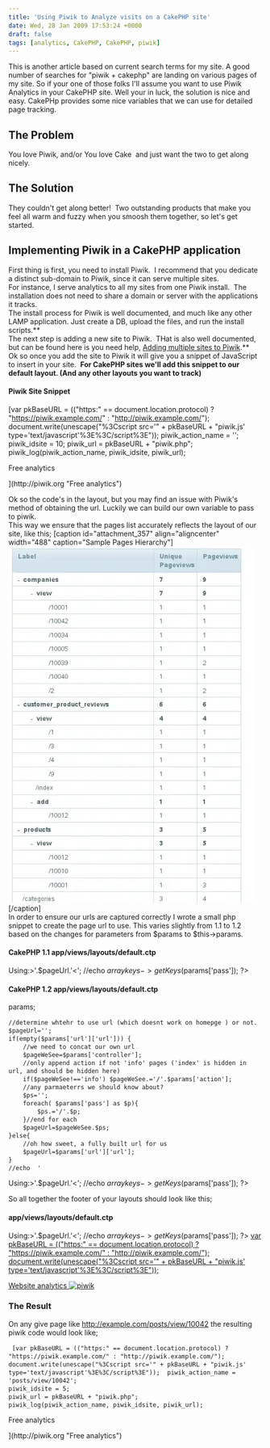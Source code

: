 ```yaml
---
title: 'Using Piwik to Analyze visits on a CakePHP site'
date: Wed, 28 Jan 2009 17:53:24 +0000
draft: false
tags: [analytics, CakePHP, CakePHP, piwik]
---
```


This is another article based on current search terms for my site. A good number of searches for "piwik + cakephp" are landing on various pages of my site. So if your one of those folks I'll assume you want to use Piwik Analytics in your CakePHP site. Well your in luck, the solution is nice and easy. CakePHp provides some nice variables that we can use for detailed page tracking.  
  

The Problem
-----------

You love Piwik, and/or You love Cake  and just want the two to get along nicely.  
  

The Solution
------------

They couldn't get along better!  Two outstanding products that make you feel all warm and fuzzy when you smoosh them together, so let's get started.  
  
  

Implementing Piwik in a CakePHP application
-------------------------------------------

First thing is first, you need to install Piwik.  I recommend that you dedicate a distinct sub-domain to Piwik, since it can serve multiple sites.  
For instance, I serve analytics to all my sites from one Piwik install.  The installation does not need to share a domain or server with the applications it tracks.  
The install process for Piwik is well documented, and much like any other LAMP application. Just create a DB, upload the files, and run the install scripts.**  
The next step is adding a new site to Piwik.  THat is also well documented, but can be found here is you need help, [Adding multiple sites to Piwik](https://blog.edwardawebb.com/web-development/multiple-sites-piwik "How to add a new site to your Piwik install").**  
Ok so once you add the site to Piwik it will give you a snippet of JavaScript to insert in your site.  **For CakePHP sites we'll add this snippet to our default layout. (And any other layouts you want to track)**  

#### Piwik Site Snippet

 [var pkBaseURL = (("https:" == document.location.protocol) ? "https://piwik.example.com/" : "http://piwik.example.com/");
document.write(unescape("%3Cscript src='" + pkBaseURL + "piwik.js' type='text/javascript'%3E%3C/script%3E"));  piwik_action_name = '';
piwik_idsite = 10;
piwik_url = pkBaseURL + "piwik.php";
piwik_log(piwik_action_name, piwik_idsite, piwik_url); 

<p>Free analytics <img src="http://piwik.example.com/piwik.php?idsite=10" style="border:0" alt=""/></p>](http://piwik.org "Free analytics")

  
Ok so the code's in the layout, but you may find an issue with Piwik's method of obtaining the url. Luckily we can build our own variable to pass to piwik.  
This way we ensure that the pages list accurately reflects the layout of our site, like this; [caption id="attachment_357" align="aligncenter" width="488" caption="Sample Pages Hierarchy"]![Sample Pages Hierarchy](greenlife.webp "Sample Pages Hierarchy")[/caption]  
In order to ensure our urls are captured correctly I wrote a small php snippet to create the page url to use. This varies slightly from 1.1 to 1.2 based on the changes for parameters from $params to $this->params.  

#### CakePHP 1.1 app/views/layouts/default.ctp

			
Using:>'.$pageUrl.'<';
	//echo $arraykeys->getKeys($params['pass']);
	?>

  

#### CakePHP 1.2 app/views/layouts/default.ctp

			
params;
				
	//determine whtehr to use url (which doesnt work on homepge ) or not.
	$pageUrl='';
	if(empty($params['url']['url'])) {
		//we need to concat our own url
		$pageWeSee=$params['controller'];
		//only append action if not 'info' pages ('index' is hidden in url, and should be hidden here)
		if($pageWeSee!=='info') $pageWeSee.='/'.$params['action'];
		//any parmaeterrs we should know about?
		$ps='';
		foreach( $params['pass'] as $p){
			$ps.='/'.$p;
		}//end for each
		$pageUrl=$pageWeSee.$ps;
	}else{
		//oh how sweet, a fully built url for us
		$pageUrl=$params['url']['url'];
	}
	//echo  '  
Using:>'.$pageUrl.'<';
	//echo $arraykeys->getKeys($params['pass']);
	?>

  
  
So all together the footer of your layouts should look like this;

#### app/views/layouts/default.ctp

Using:>'.$pageUrl.'<';
	//echo $arraykeys->getKeys($params['pass']);
	?>
	 [var pkBaseURL = (("https:" == document.location.protocol) ? "https://piwik.example.com/" : "http://piwik.example.com/");
	document.write(unescape("%3Cscript src='" + pkBaseURL + "piwik.js' type='text/javascript'%3E%3C/script%3E")); 
	 <!--
	piwik_action_name = '<?php echo $pageUrl;?>';
	piwik_idsite = 5;
	piwik_url = pkBaseURL + "piwik.php";
	piwik_log(piwik_action_name, piwik_idsite, piwik_url);
	//-->  <p>Website analytics <img src="http://piwik.example.com/piwik.php" style="border:0" alt="piwik"/></p>](http://piwik.org "Website analytics") 
 

  

### The Result

On any give page like http://example.com/posts/view/10042 the resulting piwik code would look like;

	 [var pkBaseURL = (("https:" == document.location.protocol) ? "https://piwik.example.com/" : "http://piwik.example.com/");
	document.write(unescape("%3Cscript src='" + pkBaseURL + "piwik.js' type='text/javascript'%3E%3C/script%3E"));  piwik_action_name = 'posts/view/10042';
	piwik_idsite = 5;
	piwik_url = pkBaseURL + "piwik.php";
	piwik_log(piwik_action_name, piwik_idsite, piwik_url); 
	

<p>Free analytics <img src="http://piwik.example.com/piwik.php?idsite=10" style="border:0" alt=""/></p>](http://piwik.org "Free analytics")

